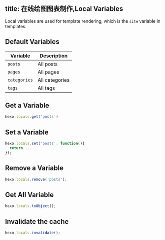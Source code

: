 title: 在线绘图图表制作,Local Variables
---
Local variables are used for template rendering, which is the `site` variable in templates.

## Default Variables

Variable | Description
--- | ---
`posts` | All posts
`pages` | All pages
`categories` | All categories
`tags` | All tags

## Get a Variable

``` js
hexo.locals.get('posts')
```

## Set a Variable

``` js
hexo.locals.set('posts', function(){
  return ...
});
```

## Remove a Variable

``` js
hexo.locals.remove('posts');
```

## Get All Variable

``` js
hexo.locals.toObject();
```

## Invalidate the cache

``` js
hexo.locals.invalidate();
```